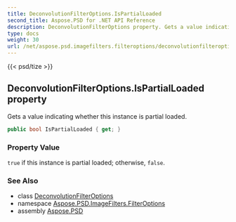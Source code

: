 ```yaml
---
title: DeconvolutionFilterOptions.IsPartialLoaded
second_title: Aspose.PSD for .NET API Reference
description: DeconvolutionFilterOptions property. Gets a value indicating whether this instance is partial loaded
type: docs
weight: 30
url: /net/aspose.psd.imagefilters.filteroptions/deconvolutionfilteroptions/ispartialloaded/
---
```

{{< psd/tize >}}
## DeconvolutionFilterOptions.IsPartialLoaded property

Gets a value indicating whether this instance is partial loaded.

```csharp
public bool IsPartialLoaded { get; }
```

### Property Value

`true` if this instance is partial loaded; otherwise, `false`.

### See Also

* class [DeconvolutionFilterOptions](../)
* namespace [Aspose.PSD.ImageFilters.FilterOptions](../../deconvolutionfilteroptions/)
* assembly [Aspose.PSD](../../../)


